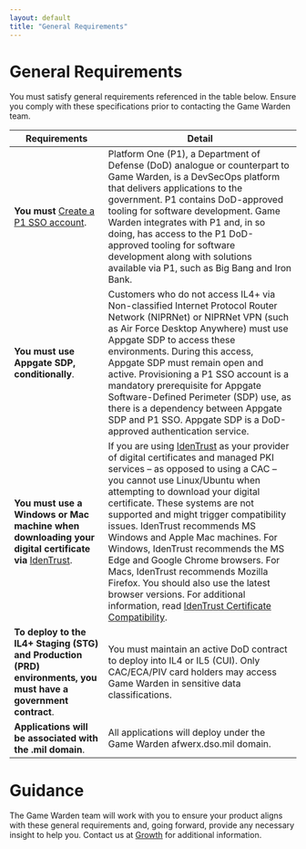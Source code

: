 ```yaml
---
layout: default
title: "General Requirements"
---
```



# General Requirements

You must satisfy general requirements referenced in the table below. Ensure you comply with these specifications prior to contacting the Game Warden team.

| **Requirements**                            | **Detail**                                         |
| ---------------------------------------------| --------------------------------------------------|
| **You must** [Create a P1 SSO account](https://helpcenter.gamewarden.io/integrations-access/goverment_access_cards/p1_sso/).            | Platform One (P1), a Department of Defense (DoD) analogue or counterpart to Game Warden, is a DevSecOps platform that delivers applications to the government. P1 contains DoD-approved tooling for software development. Game Warden integrates with P1 and, in so doing, has access to the P1 DoD-approved tooling for software development along with solutions available via P1, such as Big Bang and Iron Bank. | 
| **You must use Appgate SDP, conditionally**.     | Customers who do not access IL4+ via Non-classified Internet Protocol Router Network (NIPRNet) or NIPRNet VPN (such as Air Force Desktop Anywhere) must use Appgate SDP to access these environments. During this access, Appgate SDP must remain open and active. Provisioning a P1 SSO account is a mandatory prerequisite for Appgate Software-Defined Perimeter (SDP) use, as there is a dependency between Appgate SDP and P1 SSO. Appgate SDP is a DoD-approved authentication service. |
| **You must use a Windows or Mac machine when downloading your digital certificate via** [IdenTrust](https://www.identrust.com/digital-certificates/dod-eca-programs). | If you are using [IdenTrust](https://www.identrust.com/digital-certificates/dod-eca-programs) as your provider of digital certificates and managed PKI services – as opposed to using a CAC – you cannot use Linux/Ubuntu when attempting to download your digital certificate. These systems are not supported and might trigger compatibility issues. IdenTrust recommends MS Windows and Apple Mac machines. For Windows, IdenTrust recommends the MS Edge and Google Chrome browsers. For Macs, IdenTrust recommends Mozilla Firefox. You should also use the latest browser versions. For additional information, read [IdenTrust Certificate Compatibility](https://www.identrust.com/ca-certificate-compatibility). | 
| **To deploy to the IL4+ Staging (STG) and Production (PRD) environments, you must have a government contract**. | You must maintain an active DoD contract to deploy into IL4 or IL5 (CUI). Only CAC/ECA/PIV card holders may access Game Warden in sensitive data classifications. |
| **Applications will be associated with the .mil domain**. | All applications will deploy under the Game Warden afwerx.dso.mil domain. |

# Guidance
The Game Warden team will work with you to ensure your product aligns with these general requirements and, going forward, provide any necessary insight to help you. Contact us at [Growth](mailto:growth@secondfront.com) for additional information.
